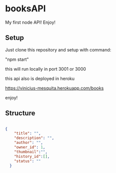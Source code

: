 # booksAPI
My first node API! Enjoy!


## Setup

Just clone this repository and setup with command:

"npm start"

this will run locally in port 3001 or 3000

this api also is deployed in heroku

https://vinicius-mesquita.herokuapp.com/books

enjoy!


## Structure

```json

{
    "title": "",
    "description": "",
    "author": "",
    "owner_id": 1,
    "thumbnail":"",
    "history_id":[],
    "status": ""
  }


```
